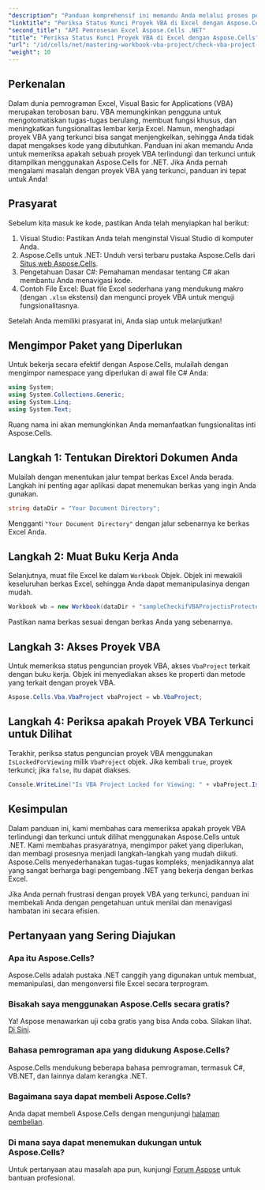 ```yaml
---
"description": "Panduan komprehensif ini memandu Anda melalui proses pemeriksaan apakah proyek VBA di Excel terkunci untuk dilihat menggunakan pustaka Aspose.Cells for .NET yang canggih. Sempurna untuk pengembang .NET dan pengguna Excel."
"linktitle": "Periksa Status Kunci Proyek VBA di Excel dengan Aspose.Cells"
"second_title": "API Pemrosesan Excel Aspose.Cells .NET"
"title": "Periksa Status Kunci Proyek VBA di Excel dengan Aspose.Cells"
"url": "/id/cells/net/mastering-workbook-vba-project/check-vba-project-lock-status/"
"weight": 10
---
```


## Perkenalan

Dalam dunia pemrograman Excel, Visual Basic for Applications (VBA) merupakan terobosan baru. VBA memungkinkan pengguna untuk mengotomatiskan tugas-tugas berulang, membuat fungsi khusus, dan meningkatkan fungsionalitas lembar kerja Excel. Namun, menghadapi proyek VBA yang terkunci bisa sangat menjengkelkan, sehingga Anda tidak dapat mengakses kode yang dibutuhkan. Panduan ini akan memandu Anda untuk memeriksa apakah sebuah proyek VBA terlindungi dan terkunci untuk ditampilkan menggunakan Aspose.Cells for .NET. Jika Anda pernah mengalami masalah dengan proyek VBA yang terkunci, panduan ini tepat untuk Anda!

## Prasyarat

Sebelum kita masuk ke kode, pastikan Anda telah menyiapkan hal berikut:

1. Visual Studio: Pastikan Anda telah menginstal Visual Studio di komputer Anda.
2. Aspose.Cells untuk .NET: Unduh versi terbaru pustaka Aspose.Cells dari [Situs web Aspose.Cells](https://releases.aspose.com/cells/net/).
3. Pengetahuan Dasar C#: Pemahaman mendasar tentang C# akan membantu Anda menavigasi kode.
4. Contoh File Excel: Buat file Excel sederhana yang mendukung makro (dengan `.xlsm` ekstensi) dan mengunci proyek VBA untuk menguji fungsionalitasnya.

Setelah Anda memiliki prasyarat ini, Anda siap untuk melanjutkan!

## Mengimpor Paket yang Diperlukan

Untuk bekerja secara efektif dengan Aspose.Cells, mulailah dengan mengimpor namespace yang diperlukan di awal file C# Anda:

```csharp
using System;
using System.Collections.Generic;
using System.Linq;
using System.Text;
```

Ruang nama ini akan memungkinkan Anda memanfaatkan fungsionalitas inti Aspose.Cells.

## Langkah 1: Tentukan Direktori Dokumen Anda

Mulailah dengan menentukan jalur tempat berkas Excel Anda berada. Langkah ini penting agar aplikasi dapat menemukan berkas yang ingin Anda gunakan.

```csharp
string dataDir = "Your Document Directory";
```

Mengganti `"Your Document Directory"` dengan jalur sebenarnya ke berkas Excel Anda.

## Langkah 2: Muat Buku Kerja Anda

Selanjutnya, muat file Excel ke dalam `Workbook` Objek. Objek ini mewakili keseluruhan berkas Excel, sehingga Anda dapat memanipulasinya dengan mudah.

```csharp
Workbook wb = new Workbook(dataDir + "sampleCheckifVBAProjectisProtected.xlsm");
```

Pastikan nama berkas sesuai dengan berkas Anda yang sebenarnya.

## Langkah 3: Akses Proyek VBA

Untuk memeriksa status penguncian proyek VBA, akses `VbaProject` terkait dengan buku kerja. Objek ini menyediakan akses ke properti dan metode yang terkait dengan proyek VBA.

```csharp
Aspose.Cells.Vba.VbaProject vbaProject = wb.VbaProject;
```

## Langkah 4: Periksa apakah Proyek VBA Terkunci untuk Dilihat

Terakhir, periksa status penguncian proyek VBA menggunakan `IsLockedForViewing` milik `VbaProject` objek. Jika kembali `true`, proyek terkunci; jika `false`, itu dapat diakses.

```csharp
Console.WriteLine("Is VBA Project Locked for Viewing: " + vbaProject.IsLockedForViewing);
```

## Kesimpulan

Dalam panduan ini, kami membahas cara memeriksa apakah proyek VBA terlindungi dan terkunci untuk dilihat menggunakan Aspose.Cells untuk .NET. Kami membahas prasyaratnya, mengimpor paket yang diperlukan, dan membagi prosesnya menjadi langkah-langkah yang mudah diikuti. Aspose.Cells menyederhanakan tugas-tugas kompleks, menjadikannya alat yang sangat berharga bagi pengembang .NET yang bekerja dengan berkas Excel.

Jika Anda pernah frustrasi dengan proyek VBA yang terkunci, panduan ini membekali Anda dengan pengetahuan untuk menilai dan menavigasi hambatan ini secara efisien.

## Pertanyaan yang Sering Diajukan

### Apa itu Aspose.Cells?

Aspose.Cells adalah pustaka .NET canggih yang digunakan untuk membuat, memanipulasi, dan mengonversi file Excel secara terprogram.

### Bisakah saya menggunakan Aspose.Cells secara gratis?

Ya! Aspose menawarkan uji coba gratis yang bisa Anda coba. Silakan lihat. [Di Sini](https://releases.aspose.com/).

### Bahasa pemrograman apa yang didukung Aspose.Cells?

Aspose.Cells mendukung beberapa bahasa pemrograman, termasuk C#, VB.NET, dan lainnya dalam kerangka .NET.

### Bagaimana saya dapat membeli Aspose.Cells?

Anda dapat membeli Aspose.Cells dengan mengunjungi [halaman pembelian](https://purchase.aspose.com/buy).

### Di mana saya dapat menemukan dukungan untuk Aspose.Cells?

Untuk pertanyaan atau masalah apa pun, kunjungi [Forum Aspose](https://forum.aspose.com/c/cells/9) untuk bantuan profesional.